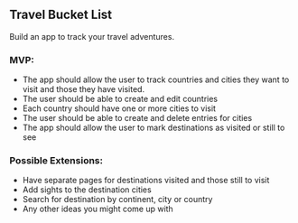 ## Travel Bucket List

Build an app to track your travel adventures.

### MVP:

 * The app should allow the user to track countries and cities they want to visit and those they have visited.
 * The user should be able to create and edit countries
 * Each country should have one or more cities to visit
 * The user should be able to create and delete entries for cities
 * The app should allow the user to mark destinations as visited or still to see

### Possible Extensions:

 * Have separate pages for destinations visited and those still to visit
 * Add sights to the destination cities
 * Search for destination by continent, city or country
 * Any other ideas you might come up with
